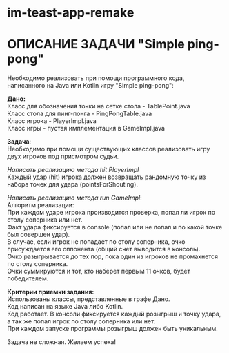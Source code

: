 # im-teast-app-remake

# ОПИСАНИЕ ЗАДАЧИ "Simple ping-pong"
Необходимо реализовать при помощи программного кода,<br>
написанного на Java или Kotlin игру "Simple ping-pong":

<b>Дано:</b><br>
Класс для обозначения точки на сетке стола - TablePoint.java<br>
Класс стола для пинг-понга - PingPongTable.java<br>
Класс игрока - PlayerImpl.java<br>
Класс игры - пустая имплементация в GameImpl.java<br>

<b>Задача</b>:<br>
Необходимо при помощи существующих классов реализовать игру двух игроков под присмотром судьи.

<i>Написать реализацию метода hit PlayerImpl</i><br>
Каждый удар (hit) игрока должен возвращать рандомную точку из набора точек для удара (pointsForShouting).

<i>Написать реализацию метода run GameImpl</i>:<br>
Алгоритм реализации:<br>
При каждом ударе игрока производится проверка, попал ли игрок по столу соперника или нет.<br>
Факт удара фиксируется в console (попал или не попал и по какой точке был совершен удар).<br>
В случае, если игрок не попадает по столу соперника, очко присуждается его оппонента (общий счет выводится в консоль).<br>
Очко разыгрывается до тех пор, пока один из игроков не промахнется по столу соперника.<br>
Очки суммируются и тот, кто наберет первым 11 очков, будет победителем.<br>

<b>Критерии приемки задания:</b><br>
Использованы классы, представленные в графе Дано.<br>
Код написан на языке Java либо Kotlin.<br>
Код работает. В консоли фиксируется каждый розыгрыш и точку удара, а так же попал игрок по столу соперника или нет.<br>
При каждом запуске программы розыгрыш должен быть уникальным.<br>

Задача не сложная. Желаем успеха!
